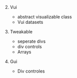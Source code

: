 2. Vui
    - abstract visualizable class
    - Vui datasets

3. Tweakable
    - seperate divs
    - div controls
    - Arrays

4. Gui
    - Div controles

